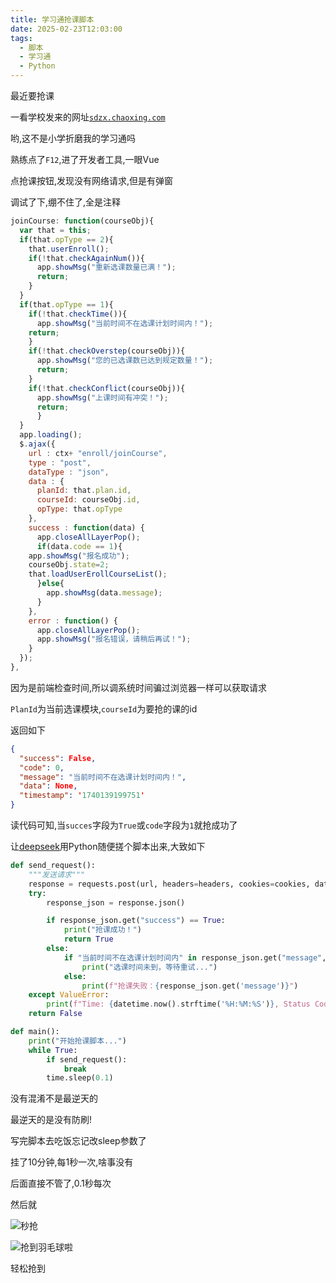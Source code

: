 ```yaml
---
title: 学习通抢课脚本
date: 2025-02-23T12:03:00
tags:
  - 脚本
  - 学习通
  - Python
---
```

最近要抢课

一看学校发来的网址[`sdzx.chaoxing.com`](xxzx.chaoxing.com)

哟,这不是小学折磨我的学习通吗

熟练点了`F12`,进了开发者工具,一眼Vue

点抢课按钮,发现没有网络请求,但是有弹窗

调试了下,绷不住了,全是注释

```js
joinCourse: function(courseObj){
  var that = this;
  if(that.opType == 2){
    that.userEnroll();
    if(!that.checkAgainNum()){
      app.showMsg("重新选课数量已满！");
      return;
    }
  }
  if(that.opType == 1){
    if(!that.checkTime()){
      app.showMsg("当前时间不在选课计划时间内！");
    return;
    }
    if(!that.checkOverstep(courseObj)){
      app.showMsg("您的已选课数已达到规定数量！");
      return;
    }
    if(!that.checkConflict(courseObj)){
      app.showMsg("上课时间有冲突！");
      return;
      }
  }
  app.loading();
  $.ajax({
    url : ctx+ "enroll/joinCourse",
    type : "post",
    dataType : "json",
    data : {
      planId: that.plan.id,
      courseId: courseObj.id,
      opType: that.opType
    },
    success : function(data) {
      app.closeAllLayerPop();
      if(data.code == 1){
    app.showMsg("报名成功");
    courseObj.state=2;
    that.loadUserErollCourseList();
      }else{
        app.showMsg(data.message);
      }
    },
    error : function() {
      app.closeAllLayerPop();
      app.showMsg("报名错误，请稍后再试！");
    }
  });
},
```

因为是前端检查时间,所以调系统时间骗过浏览器一样可以获取请求

`PlanId`为当前选课模块,`courseId`为要抢的课的id

返回如下

```json
{
  "success": False,
  "code": 0,
  "message": "当前时间不在选课计划时间内！",
  "data": None,
  "timestamp": '1740139199751'
}
```

读代码可知,当`succes`字段为`True`或`code`字段为`1`就抢成功了

让[deepseek](https://deepseek.com/)用Python随便搓个脚本出来,大致如下

```python
def send_request():
    """发送请求"""
    response = requests.post(url, headers=headers, cookies=cookies, data=data)
    try:
        response_json = response.json()

        if response_json.get("success") == True:
            print("抢课成功！")
            return True
        else:
            if "当前时间不在选课计划时间内" in response_json.get("message", ""):
                print("选课时间未到，等待重试...")
            else:
                print(f"抢课失败：{response_json.get('message')}")
    except ValueError:
        print(f"Time: {datetime.now().strftime('%H:%M:%S')}, Status Code: {response.status_code}, Response: {response.text}")
    return False

def main():
    print("开始抢课脚本...")
    while True:
        if send_request():
            break
        time.sleep(0.1)
```

没有混淆不是最逆天的

最逆天的是没有防刷!

写完脚本去吃饭忘记改sleep参数了

挂了10分钟,每1秒一次,啥事没有

后面直接不管了,0.1秒每次

然后就

![秒抢](https://img2.marcus233.top/25/02/663407d1b25a8efb.png)

![抢到羽毛球啦](https://img2.marcus233.top/25/02/78f6d716d1511a44.png)

轻松抢到
